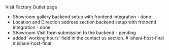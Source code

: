 #

Visit Factory Outlet page
- Showroom gallery backend setup with frontend integration  - done
- Location and Direction address section backend setup with frotnend integration - done
- Showroom Visit form submission to the backend - pending
- added 'working hours' field in the contact us section.
#   i s h a n i - h o s t - f i n a l  
 #   i s h a n i - h o s t - f i n a l  
 